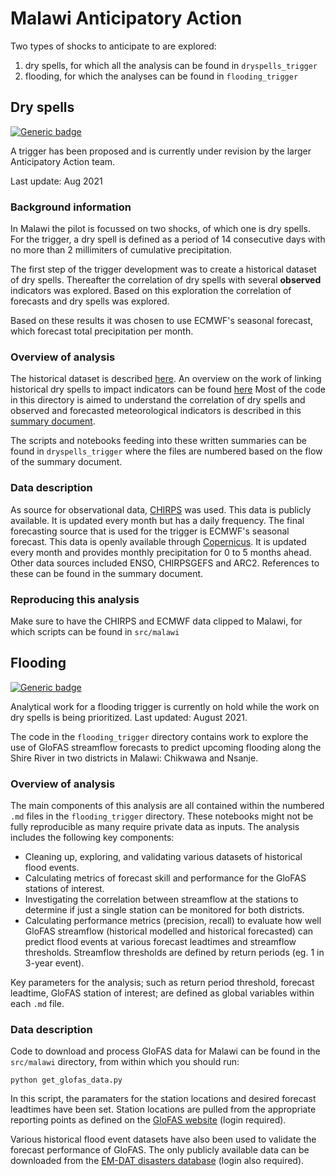 # Malawi Anticipatory Action

Two types of shocks to anticipate to are explored:
1) dry spells, for which all the analysis can be found in `dryspells_trigger`
2) flooding, for which the analyses can be found in `flooding_trigger`

## Dry spells

[![Generic badge](https://img.shields.io/badge/STATUS-UNDER%20REVISION-%23CCCCCC)](https://shields.io/)

A trigger has been proposed and is currently under revision by the larger Anticipatory Action team. 

Last update: Aug 2021

### Background information
In Malawi the pilot is focussed on two shocks, of which one is dry spells. For the trigger, a dry spell is defined as
a period of 14 consecutive days with no more than 2 millimiters of cumulative precipitation. 

The first step of the trigger development was to create a historical dataset of dry spells. 
Thereafter the correlation of dry spells with several **observed** indicators was explored. 
Based on this exploration the correlation of forecasts and dry spells was explored. 

Based on these results it was chosen to use ECMWF's seasonal forecast, 
which forecast total precipitation per month. 

### Overview of analysis 
The historical dataset is described [here](https://ocha-dap.github.io/pa-anticipatory-action/analyses/malawi/docs/mwi_historical_dry_spells_description.html).
An overview on the work of linking historical dry spells to impact indicators can be found [here](https://ocha-dap.github.io/pa-anticipatory-action/analyses/malawi/docs/mwi_impact_summary.html) 
Most of the code in this directory is aimed to understand the correlation of dry spells and 
observed and forecasted meteorological indicators is described in this [summary document](https://ocha-dap.github.io/pa-anticipatory-action/analyses/malawi/docs/mwi_dry_spells_indicator_analyses.html).  

The scripts and notebooks feeding into these written summaries can be found in `dryspells_trigger` 
where the files are numbered based on the flow of the summary document.  

### Data description
As source for observational data, [CHIRPS](https://www.chc.ucsb.edu/data/chirps) was used. 
This data is publicly available. It is updated every month but has a daily frequency.
The final forecasting source that is used for the trigger is ECMWF's seasonal forecast. 
This data is openly available through [Copernicus](https://cds.climate.copernicus.eu/cdsapp#!/dataset/seasonal-monthly-single-levels?tab=overview). 
It is updated every month and provides monthly precipitation for 0 to 5 months ahead. 
Other data sources included ENSO, CHIRPSGEFS and ARC2. References to these can be found in the summary document. 

### Reproducing this analysis
Make sure to have the CHIRPS and ECMWF data clipped to Malawi, for which scripts can be found in `src/malawi`

## Flooding

[![Generic badge](https://img.shields.io/badge/STATUS-ON%20HOLD-%23F2645A)](https://shields.io/)

Analytical work for a flooding trigger is currently on hold while the work on dry spells is being prioritized. Last updated: August 2021.

The code in the ```flooding_trigger``` directory contains work to explore the use of GloFAS streamflow forecasts to predict upcoming flooding along the Shire River in two districts in Malawi: Chikwawa and Nsanje. 

### Overview of analysis

The main components of this analysis are all contained within the numbered ```.md``` files in the ```flooding_trigger``` directory. These notebooks might not be fully reproducible as many require private data as inputs. The analysis includes the following key components: 

- Cleaning up, exploring, and validating various datasets of historical flood events.
- Calculating metrics of forecast skill and performance for the GloFAS stations of interest.
- Investigating the correlation between streamflow at the stations to determine if just a single station can be monitored for both districts.
- Calculating performance metrics (precision, recall) to evaluate how well GloFAS streamflow (historical modelled and historical forecasted) can predict flood events at various forecast leadtimes and streamflow thresholds. Streamflow thresholds are defined by return periods (eg. 1 in 3-year event). 

Key parameters for the analysis; such as return period threshold, forecast leadtime, GloFAS station of interest; are defined as global variables within each ```.md``` file.

### Data description

Code to download and process GloFAS data for Malawi can be found in the ```src/malawi``` directory, from within which you should run:  

```
python get_glofas_data.py
```

In this script, the paramaters for the station locations and desired forecast leadtimes have been set. Station locations are pulled from the appropriate reporting points as defined on the [GloFAS website](https://www.globalfloods.eu/glofas-forecasting/) (login required).

Various historical flood event datasets have also been used to validate the forecast performance of GloFAS. The only publicly available data can be downloaded from the [EM-DAT disasters database](https://public.emdat.be/) (login also required). 